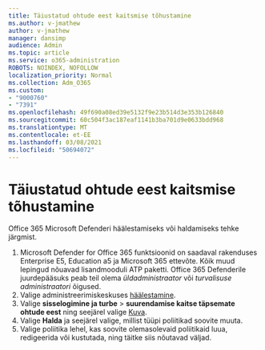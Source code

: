 ```yaml
---
title: Täiustatud ohtude eest kaitsmise tõhustamine
ms.author: v-jmathew
author: v-jmathew
manager: dansimp
audience: Admin
ms.topic: article
ms.service: o365-administration
ROBOTS: NOINDEX, NOFOLLOW
localization_priority: Normal
ms.collection: Adm_O365
ms.custom:
- "9000760"
- "7391"
ms.openlocfilehash: 49f690a08ed39e5132f9e23b514d3e353b126840
ms.sourcegitcommit: 60c504f3ac187eaf1141b3ba701d9e0633bdd968
ms.translationtype: MT
ms.contentlocale: et-EE
ms.lasthandoff: 03/08/2021
ms.locfileid: "50694072"
---
```

# <a name="increase-protection-from-advanced-threats"></a>Täiustatud ohtude eest kaitsmise tõhustamine

Office 365 Microsoft Defenderi häälestamiseks või haldamiseks tehke järgmist.

1. Microsoft Defender for Office 365 funktsioonid on saadaval rakenduses Enterprise E5, Education a5 ja Microsoft 365 ettevõte. Kõik muud lepingud nõuavad lisandmooduli ATP paketti. Office 365 Defenderile juurdepääsuks peab teil olema *üldadministraator* või *turvalisuse administraatori* õigused.
2. Valige administreerimiskeskuses [häälestamine](https://go.microsoft.com/fwlink/p/?linkid=2075721).
3. Valige **sisselogimine ja turbe**  >  **suurendamise kaitse täpsemate ohtude eest** ning seejärel valige [Kuva](https://go.microsoft.com/fwlink/?linkid=2109302).
4. Valige **Halda** ja seejärel valige, millist tüüpi poliitikad soovite muuta.
5. Valige poliitika lehel, kas soovite olemasolevaid poliitikaid luua, redigeerida või kustutada, ning täitke siis nõutavad väljad.

